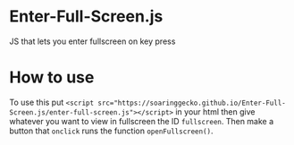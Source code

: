 # Enter-Full-Screen.js
JS that lets you enter fullscreen on key press

# How to use
To use this put ``<script src="https://soaringgecko.github.io/Enter-Full-Screen.js/enter-full-screen.js"></script>`` in your html then give whatever you want to view in fullscreen the ID ``fullscreen``. Then make a button that ``onclick`` runs the function ``openFullscreen()``.
